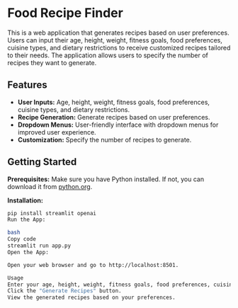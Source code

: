 # Food Recipe Finder

This is a web application that generates recipes based on user preferences. Users can input their age, height, weight, fitness goals, food preferences, cuisine types, and dietary restrictions to receive customized recipes tailored to their needs. The application allows users to specify the number of recipes they want to generate.

## Features

- **User Inputs:** Age, height, weight, fitness goals, food preferences, cuisine types, and dietary restrictions.
- **Recipe Generation:** Generate recipes based on user preferences.
- **Dropdown Menus:** User-friendly interface with dropdown menus for improved user experience.
- **Customization:** Specify the number of recipes to generate.

## Getting Started

**Prerequisites:** Make sure you have Python installed. If not, you can download it from [python.org](https://www.python.org/downloads/).

**Installation:**

```bash
pip install streamlit openai
Run the App:

bash
Copy code
streamlit run app.py
Open the App:

Open your web browser and go to http://localhost:8501.

Usage
Enter your age, height, weight, fitness goals, food preferences, cuisine types, and dietary restrictions.
Click the "Generate Recipes" button.
View the generated recipes based on your preferences.

